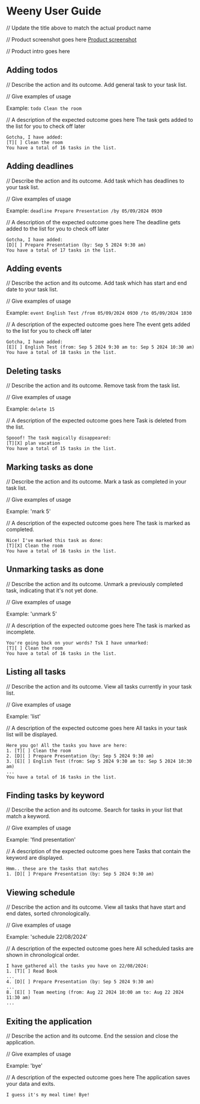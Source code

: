 # Weeny User Guide

// Update the title above to match the actual product name

// Product screenshot goes here
[Product screenshot](/Ui.png)

// Product intro goes here

## Adding todos

// Describe the action and its outcome.
Add general task to your task list.

// Give examples of usage

Example: `todo Clean the room`

// A description of the expected outcome goes here
The task gets added to the list for you to check off later

```
Gotcha, I have added:
[T][ ] Clean the room
You have a total of 16 tasks in the list.
```

## Adding deadlines

// Describe the action and its outcome.
Add task which has deadlines to your task list.

// Give examples of usage

Example: `deadline Prepare Presentation /by 05/09/2024 0930`

// A description of the expected outcome goes here
The deadline gets added to the list for you to check off later

```
Gotcha, I have added:
[D][ ] Prepare Presentation (by: Sep 5 2024 9:30 am)
You have a total of 17 tasks in the list.
```

## Adding events

// Describe the action and its outcome.
Add task which has start and end date to your task list.

// Give examples of usage

Example: `event English Test /from 05/09/2024 0930 /to 05/09/2024 1030`

// A description of the expected outcome goes here
The event gets added to the list for you to check off later

```
Gotcha, I have added:
[E][ ] English Test (from: Sep 5 2024 9:30 am to: Sep 5 2024 10:30 am)
You have a total of 18 tasks in the list.
```

## Deleting tasks

// Describe the action and its outcome.
Remove task from the task list.

// Give examples of usage

Example: `delete 15`

// A description of the expected outcome goes here
Task is deleted from the list.

```
Spooof! The task magically disappeared:
[T][X] plan vacation
You have a total of 15 tasks in the list.
```

## Marking tasks as done

// Describe the action and its outcome. 
Mark a task as completed in your task list.

// Give examples of usage

Example: 'mark 5'

// A description of the expected outcome goes here 
The task is marked as completed.

```
Nice! I've marked this task as done:
[T][X] Clean the room
You have a total of 16 tasks in the list.
```

## Unmarking tasks as done

// Describe the action and its outcome. 
Unmark a previously completed task, indicating that it's not yet done.

// Give examples of usage

Example: 'unmark 5'

// A description of the expected outcome goes here 
The task is marked as incomplete.

```
You're going back on your words? Tsk I have unmarked:
[T][ ] Clean the room
You have a total of 16 tasks in the list.
```

## Listing all tasks
// Describe the action and its outcome. 
View all tasks currently in your task list.

// Give examples of usage

Example: 'list'

// A description of the expected outcome goes here 
All tasks in your task list will be displayed.

```
Here you go! All the tasks you have are here:
1. [T][ ] Clean the room
2. [D][ ] Prepare Presentation (by: Sep 5 2024 9:30 am)
3. [E][ ] English Test (from: Sep 5 2024 9:30 am to: Sep 5 2024 10:30 am)
...
You have a total of 16 tasks in the list.
```

## Finding tasks by keyword
// Describe the action and its outcome. 
Search for tasks in your list that match a keyword.

// Give examples of usage

Example: 'find presentation'

// A description of the expected outcome goes here 
Tasks that contain the keyword are displayed.

```
Hmm.. these are the tasks that matches 
1. [D][ ] Prepare Presentation (by: Sep 5 2024 9:30 am)
```

## Viewing schedule
// Describe the action and its outcome. 
View all tasks that have start and end dates, sorted chronologically.

// Give examples of usage

Example: 'schedule 22/08/2024'

// A description of the expected outcome goes here 
All scheduled tasks are shown in chronological order.

```
I have gathered all the tasks you have on 22/08/2024:
1. [T][ ] Read Book
...
4. [D][ ] Prepare Presentation (by: Sep 5 2024 9:30 am)
...
8. [E][ ] Team meeting (from: Aug 22 2024 10:00 am to: Aug 22 2024 11:30 am)
...
```

## Exiting the application
// Describe the action and its outcome. 
End the session and close the application.

// Give examples of usage

Example: 'bye'

// A description of the expected outcome goes here 
The application saves your data and exits.

```
I guess it's my meal time! Bye!
```